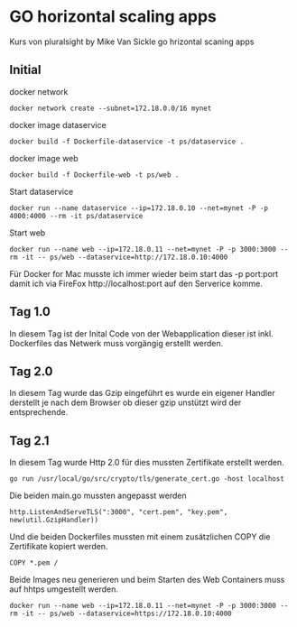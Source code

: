 # GO horizontal scaling apps

Kurs von pluralsight by Mike Van Sickle  go hrizontal scaning apps

## Initial

docker network
```
docker network create --subnet=172.18.0.0/16 mynet
```
docker image dataservice
```
docker build -f Dockerfile-dataservice -t ps/dataservice .
```
docker image web
```
docker build -f Dockerfile-web -t ps/web .
```
Start dataservice
```
docker run --name dataservice --ip=172.18.0.10 --net=mynet -P -p 4000:4000 --rm -it ps/dataservice 
```
Start web
```
docker run --name web --ip=172.18.0.11 --net=mynet -P -p 3000:3000 --rm -it -- ps/web --dataservice=http://172.18.0.10:4000
```

Für Docker for Mac musste ich immer wieder beim start das -p port:port damit ich via FireFox http://localhost:port auf den Serverice komme.

## Tag 1.0
In diesem Tag ist der Inital Code von der Webapplication dieser ist inkl. Dockerfiles das Netwerk muss vorgängig erstellt werden.

## Tag 2.0
In diesem Tag wurde das Gzip eingeführt es wurde ein eigener Handler derstellt je nach dem Browser ob dieser gzip unstützt wird der entsprechende.

## Tag 2.1
In diesem Tag wurde Http 2.0 für dies mussten Zertifikate erstellt werden.
```
go run /usr/local/go/src/crypto/tls/generate_cert.go -host localhost
````
Die beiden main.go mussten angepasst werden 
````
http.ListenAndServeTLS(":3000", "cert.pem", "key.pem", new(util.GzipHandler))
````
Und die beiden Dockerfiles mussten mit einem zusätzlichen COPY die Zertifikate kopiert werden.
````
COPY *.pem /
````
Beide Images neu generieren und beim Starten des Web Containers muss auf hhtps umgestellt werden.
```
docker run --name web --ip=172.18.0.11 --net=mynet -P -p 3000:3000 --rm -it -- ps/web --dataservice=https://172.18.0.10:4000
```

